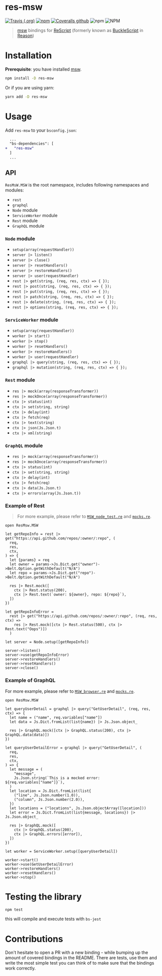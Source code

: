 # res-msw

[![Travis (.org)](https://img.shields.io/travis/jihchi/res-msw)](https://travis-ci.org/jihchi/res-msw) [![npm](https://img.shields.io/npm/v/res-msw)](https://www.npmjs.com/package/res-msw) [![Coveralls github](https://img.shields.io/coveralls/github/jihchi/res-msw)](https://coveralls.io/github/jihchi/res-msw) ![npm](https://img.shields.io/npm/dm/res-msw) ![NPM](https://img.shields.io/npm/l/res-msw)

> [msw](https://github.com/mswjs/msw) bindings for [ReScript](https://rescript-lang.org/) (formerly known as [BuckleScript](https://github.com/bloomberg/bucklescript) in [Reason](https://github.com/facebook/reason))

# Installation

**Prerequisite**: you have installed [msw](https://github.com/mswjs/msw).

```sh
npm install -D res-msw
```

Or if you are using yarn:

```sh
yarn add -D res-msw
```

# Usage

Add `res-msw` to your `bsconfig.json`:

```diff
  ...
  "bs-dependencies": [
+   "res-msw"
  ]
  ...
```

## API

`ResMsW.MSW` is the root namespace, includes following namespaces and modules:

- `rest`
- `graphql`
- `Node` module
- `ServiceWorker` module
- `Rest` module
- `GraphQL` module

### `Node` module

- `setup(array(requestHandler))`
- `server |> listen()`
- `server |> close()`
- `server |> resetHandlers()`
- `server |> restoreHandlers()`
- `server |> user(requestHandler)`
- `rest |> get(string, (req, res, ctx) => { });`
- `rest |> post(string, (req, res, ctx) => { });`
- `rest |> put(string, (req, res, ctx) => { });`
- `rest |> patch(string, (req, res, ctx) => { });`
- `rest |> delete(string, (req, res, ctx) => { });`
- `rest |> options(string, (req, res, ctx) => { });`

### `ServiceWorker` module

- `setup(array(requestHandler))`
- `worker |> start()`
- `worker |> stop()`
- `worker |> resetHandlers()`
- `worker |> restoreHandlers()`
- `worker |> user(requestHandler)`
- `graphql |> query(string, (req, res, ctx) => { });`
- `graphql |> mutation(string, (req, res, ctx) => { });`

### `Rest` module

- `res |> mock(array(responseTransformer))`
- `res |> mockOnce(array(responseTransformer))`
- `ctx |> status(int)`
- `ctx |> set(string, string)`
- `ctx |> delay(int)`
- `ctx |> fetch(req)`
- `ctx |> text(string)`
- `ctx |> json(Js.Json.t)`
- `ctx |> xml(string)`

### `GraphQL` module

- `res |> mock(array(responseTransformer))`
- `res |> mockOnce(array(responseTransformer))`
- `ctx |> status(int)`
- `ctx |> set(string, string)`
- `ctx |> delay(int)`
- `ctx |> fetch(req)`
- `ctx |> data(Js.Json.t)`
- `ctx |> errors(array(Js.Json.t))`

### Example of Rest

> For more example, please refer to [`MSW_node_test.re`](/__tests__/MSW_node_test.re) and [`mocks.re`](/__tests__/support/mocks.re).

```res
open ResMsw.MSW

let getRepoInfo = rest |> get("https://api.github.com/repos/:owner/:repo", (
  req,
  res,
  ctx,
) => {
  let {params} = req
  let owner = params->Js.Dict.get("owner")->Belt.Option.getWithDefault("N/A")
  let repo = params->Js.Dict.get("repo")->Belt.Option.getWithDefault("N/A")

  res |> Rest.mock([
    ctx |> Rest.status(200),
    ctx |> Rest.text(`owner: ${owner}, repo: ${repo}`),
  ])
})

let getRepoInfoError =
  rest |> get("https://api.github.com/repos/:owner/:repo", (req, res, ctx) =>
    res |> Rest.mock([ctx |> Rest.status(500), ctx |> Rest.text("Oops")])
  )

let server = Node.setup([getRepoInfo])

server->listen()
server->use(getRepoInfoError)
server->restoreHandlers()
server->resetHandlers()
server->close()
```

### Example of GraphQL

For more example, please refer to [`MSW_browser.re`](/__tests__/support/MSW_browser.re) and [`mocks.re`](/__tests__/support/mocks.re).

```res
open ResMsw.MSW

let queryUserDetail = graphql |> query("GetUserDetail", (req, res, ctx) => {
  let name = ("name", req.variables["name"])
  let data = Js.Dict.fromList(list{name}) |> Js.Json.object_

  res |> GraphQL.mock([ctx |> GraphQL.status(200), ctx |> GraphQL.data(data)])
})

let queryUserDetailError = graphql |> query("GetUserDetail", (
  req,
  res,
  ctx,
) => {
  let message = (
    "message",
    Js.Json.string(`This is a mocked error: ${req.variables["name"]}`),
  )
  let location = Js.Dict.fromList(list{
    ("line", Js.Json.number(1.0)),
    ("column", Js.Json.number(2.0)),
  })
  let locations = ("locations", Js.Json.objectArray([location]))
  let error = Js.Dict.fromList(list{message, locations}) |> Js.Json.object_

  res |> GraphQL.mock([
    ctx |> GraphQL.status(200),
    ctx |> GraphQL.errors([error]),
  ])
})

let worker = ServiceWorker.setup([queryUserDetail])

worker->start()
worker->use(GetUserDetailError)
worker->restoreHandlers()
worker->resetHandlers()
worker->stop()
```

# Testing the library

```
npm test
```

this will compile and execute tests with `bs-jest`

# Contributions

Don't hesitate to open a PR with a new binding - while bumping up the amount of covered bindings in the README.
There are tests, use them and write the most simple test you can think of to make sure that the bindings work correctly.
